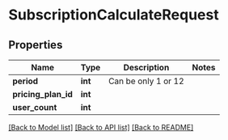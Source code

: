# SubscriptionCalculateRequest

## Properties

Name | Type | Description | Notes
------------ | ------------- | ------------- | -------------
**period** | **int** | Can be only 1 or 12 | 
**pricing_plan_id** | **int** |  | 
**user_count** | **int** |  | 

[[Back to Model list]](../README.md#documentation-for-models) [[Back to API list]](../README.md#documentation-for-api-endpoints) [[Back to README]](../README.md)


